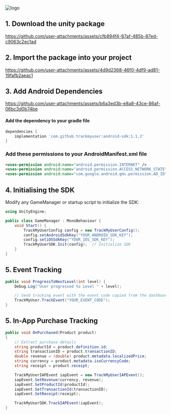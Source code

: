 ![logo](https://github.com/user-attachments/assets/0d41b803-968a-41a8-809a-0dd3d91ec489)

## 1. Download the unity package

https://github.com/user-attachments/assets/cfb894f4-87af-485b-87ed-c9063c2ec1ad

## 2. Import the package into your project

https://github.com/user-attachments/assets/4d9d2368-46f0-4df9-ad81-19fafb2aeac1

## 3. Add Android Dependencies

https://github.com/user-attachments/assets/b6a3ed3b-e8a8-43ce-86af-06bc3d0b74be

#### Add the dependency to your gradle file

```gradle
dependencies {
    implementation 'com.github.trackmyuser:android-sdk:1.1.2'
}
```

### Add these permissions to your AndroidManifest.xml file

```xml
<uses-permission android:name="android.permission.INTERNET" />
<uses-permission android:name="android.permission.ACCESS_NETWORK_STATE" />
<uses-permission android:name="com.google.android.gms.permission.AD_ID"/>
```

## 4. Initialising the SDK

Modify any GameManager or startup script to initialize the SDK:

```cs
using UnityEngine;

public class GameManager : MonoBehaviour {
    void Start() {
        TrackMyUserConfig config = new TrackMyUserConfig();
        config.setAndroidSdkKey("YOUR_ANDROID_SDK_KEY");
        config.setiOSSdkKey("YOUR_IOS_SDK_KEY");
        TrackMyUserSDK.Init(config);  // Initialize SDK
    }
}
```

## 5. Event Tracking

```cs
public void ProgressToNextLevel(int level) {
    Debug.Log("User progressed to Level " + level);

    // Send tracking event with the event code copied from the dashboard
    TrackMyUser.TrackEvent("YOUR_EVENT_CODE");
}
```

## 5. In-App Purchase Tracking

```cs
public void OnPurchased(Product product)
{
    // Extract purchase details
    string productId = product.definition.id;
    string transactionID = product.transactionID;
    double revenue = (double) product.metadata.localizedPrice;
    string currency = product.metadata.isoCurrencyCode;
    string receipt = product.receipt;

    TrackMyUserIAPEvent iapEvent = new TrackMyUserIAPEvent();
    iapEvent.SetRevenue(currency, revenue);
    iapEvent.SetProductId(productId);
    iapEvent.SetTransactionId(transactionID);
    iapEvent.SetReceipt(receipt);

    TrackMyUserSDK.TrackIAPEvent(iapEvent);
}
```

